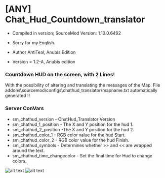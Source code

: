 # [ANY] Chat_Hud_Countdown_translator

* Compiled in version; SourceMod Version: 1.10.0.6492
* Sorry for my English.

* Author AntiTeal, Anubis Edition
* Version = 1.2-A, Anubis edition

### Countdown HUD on the screen, with 2 Lines!
With the possibility of altering and translating the messages of the Map.
File addons\sourcemod\configs\chathud_translator\mapname.txt
automatically generated !!

### Server ConVars

* sm_chathud_version - ChatHud_Translator Version
* sm_chathud_1_position - The X and Y position for the hud 1.
* sm_chathud_2_position -The X and Y position for the hud 2.
* sm_chathud_color_1 - RGB color value for the hud Start.
* sm_chathud_color_2 - RGB color value for the hud Finish.
* sm_chathud_symbols - Determines whether >> and << are wrapped around the text.
* sm_chathud_time_changecolor - Set the final time for Hud to change colors.


![alt text](https://i.ibb.co/JjmyLwS/20201113222003-1.jpg)
![alt text](https://i.ibb.co/Byz4FVw/20201113222528-1.jpg)

